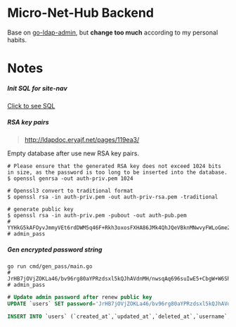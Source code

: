<!-- @format -->

# Micro-Net-Hub Backend

Base on [go-ldap-admin](https://github.com/eryajf/go-ldap-admin), but **change too much** according to my personal habits.

# Notes

##### Init SQL for site-nav

[Click to see SQL](internal/module/sitenav/model/README.md)

##### RSA key pairs

> http://ldapdoc.eryajf.net/pages/119ea3/

Empty database after use new RSA key pairs.

```shell
# Please ensure that the generated RSA key does not exceed 1024 bits in size, as the password is too long to be inserted into the database.
$ openssl genrsa -out auth-priv.pem 1024

# Openssl3 convert to traditional format
$ openssl rsa -in auth-priv.pem -out auth-priv-rsa.pem -traditional

# generate public key
$ openssl rsa -in auth-priv.pem -pubout -out auth-pub.pem
# YYHkG5kAFOyvJmmyVEt6rdDWM5q46F+Rkh3oxosFXHA86JMk4QhJQeVBknMNwvyFWLoGme2gF4eIp2WhpLUj9kxDQKrLj7AwnhILJrFmcykPPXgfBpVGA5aPrtrlucHuIsCBgyrSavHLhnKjdE0O5SbtamiVgfC+PBABY19vX2s=  # admin_pass

```

##### Gen encrypted password string

```shell
go run cmd/gen_pass/main.go
# JrHB7jOVjZOKLa46/bv96rg80aYPRzdsxl5kQJhAVdnMH/nwsqAq696suIwE5+CbgW+W6Shec0mO4tZeojcCPRyAwdNNG9+OAMuH2R5+edfaE2OBe57S07ZBg8uJfmSjgFYxOx1FOSUtCr9bdKgjWFWTtMR714AB23TZ8unSvHY=   # admin_pass
```

```sql
# Update admin password after renew public key
UPDATE `users` SET password='JrHB7jOVjZOKLa46/bv96rg80aYPRzdsxl5kQJhAVdnMH/nwsqAq696suIwE5+CbgW+W6Shec0mO4tZeojcCPRyAwdNNG9+OAMuH2R5+edfaE2OBe57S07ZBg8uJfmSjgFYxOx1FOSUtCr9bdKgjWFWTtMR714AB23TZ8unSvHY=' WHERE username='admin';

INSERT INTO `users` (`created_at`,`updated_at`,`deleted_at`,`username`,`password`,`nickname`,`given_name`,`mail`,`job_number`,`mobile`,`avatar`,`postal_address`,`departments`,`position`,`introduction`,`status`,`creator`,`source`,`department_id`,`source_user_id`,`source_union_id`,`user_dn`,`sync_state`,`id`) VALUES ('2023-12-20 18:02:28.026','2023-12-20 18:02:28.026',NULL,'admin','JrHB7jOVjZOKLa46/bv96rg80aYPRzdsxl5kQJhAVdnMH/nwsqAq696suIwE5+CbgW+W6Shec0mO4tZeojcCPRyAwdNNG9+OAMuH2R5+edfaE2OBe57S07ZBg8uJfmSjgFYxOx1FOSUtCr9bdKgjWFWTtMR714AB23TZ8unSvHY=','Super Admin','Super Admin','admin@example.com','0000','18888888888','https://q1.qlogo.cn/g?b=qq&nk=10002&s=100','default','default','default','default',1,'System','','','','','cn=admin,dc=example,dc=com',1,1)

```
